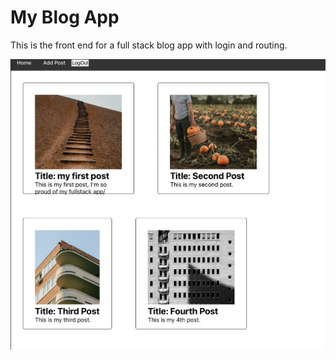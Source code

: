 # My Blog App

This is the front end for a full stack blog app with login and routing.

![screen shot](./public/preview.png)